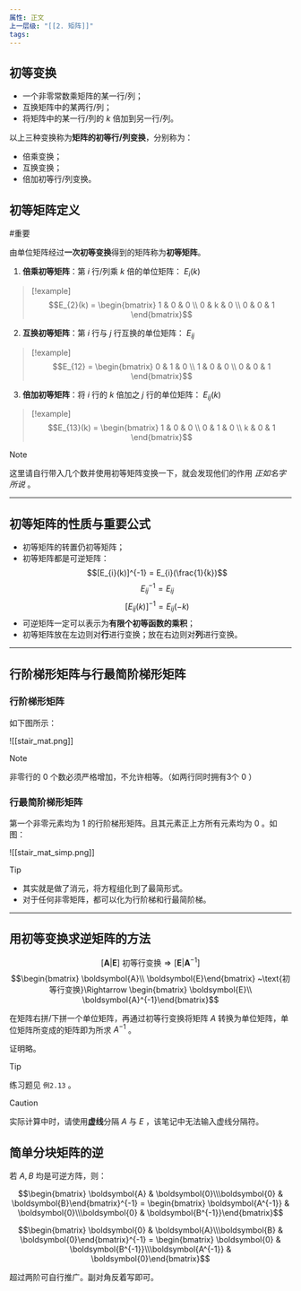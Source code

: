 ```yaml
---
属性: 正文
上一层级: "[[2. 矩阵]]"
tags:
---
```


## 初等变换

- 一个非零常数乘矩阵的某一行/列；
- 互换矩阵中的某两行/列；
- 将矩阵中的某一行/列的 $k$ 倍加到另一行/列。

以上三种变换称为**矩阵的初等行/列变换**，分别称为：

- 倍乘变换；
- 互换变换；
- 倍加初等行/列变换。

## 初等矩阵定义

#重要 

由单位矩阵经过**一次初等变换**得到的矩阵称为**初等矩阵**。

1. **倍乘初等矩阵**：第 $i$ 行/列乘 $k$ 倍的单位矩阵： $E_{i}(k)$
> [!example] 
> $$E_{2}(k) = \begin{bmatrix} 1 & 0 & 0 \\ 0 & k & 0 \\ 0 & 0 & 1 \end{bmatrix}$$
2. **互换初等矩阵**：第 $i$ 行与 $j$ 行互换的单位矩阵： $E_{ij}$
> [!example] 
> $$E_{12} = \begin{bmatrix} 0 & 1 & 0 \\ 1 & 0 & 0 \\ 0 & 0 & 1 \end{bmatrix}$$
3. **倍加初等矩阵**：将 $i$ 行的 $k$ 倍加之 $j$ 行的单位矩阵： $E_{ij}(k)$
> [!example] 
> $$E_{13}(k) = \begin{bmatrix} 1 & 0 & 0 \\ 0 & 1 & 0 \\ k & 0 & 1 \end{bmatrix}$$

> [!note] 
> 这里请自行带入几个数并使用初等矩阵变换一下，就会发现他们的作用 *正如名字所说* 。

---

## 初等矩阵的性质与重要公式

- 初等矩阵的转置仍初等矩阵；
- 初等矩阵都是可逆矩阵： $$[E_{i}(k)]^{-1} = E_{i}(\frac{1}{k})$$ $$E_{ij}^{-1} = E_{ij}$$ $$[E_{ij}(k)]^{-1} = E_{ij}(-k)$$
- 可逆矩阵一定可以表示为**有限个初等函数的乘积**；
- 初等矩阵放在左边则对**行**进行变换；放在右边则对**列**进行变换。

---

## 行阶梯形矩阵与行最简阶梯形矩阵

### 行阶梯形矩阵

如下图所示：

![[stair_mat.png]]

> [!note] 
> 非零行的 $0$ 个数必须严格增加，不允许相等。（如两行同时拥有3个 $0$ ）

### 行最简阶梯形矩阵

第一个非零元素均为 $1$ 的行阶梯形矩阵。且其元素正上方所有元素均为 $0$ 。如图：

![[stair_mat_simp.png]]

> [!tip] 
> - 其实就是做了消元，将方程组化到了最简形式。
> - 对于任何非零矩阵，都可以化为行阶梯和行最简阶梯。

---

## 用初等变换求逆矩阵的方法

$$[\boldsymbol{A} |\boldsymbol{E}] ~\text{初等行变换}\Rightarrow [\boldsymbol{E}|\boldsymbol{A}^{-1}]$$
$$\begin{bmatrix} \boldsymbol{A}\\ \boldsymbol{E}\end{bmatrix} ~\text{初等行变换}\Rightarrow \begin{bmatrix} \boldsymbol{E}\\ \boldsymbol{A}^{-1}\end{bmatrix}$$

在矩阵右拼/下拼一个单位矩阵，再通过初等行变换将矩阵 $A$ 转换为单位矩阵，单位矩阵所变成的矩阵即为所求 $A^{-1}$ 。

证明略。

> [!tip] 
> 练习题见 `例2.13` 。

> [!caution] 
> 实际计算中时，请使用**虚线**分隔 $A$ 与 $E$ ，该笔记中无法输入虚线分隔符。

## 简单分块矩阵的逆

若 $A, B$ 均是可逆方阵，则：

$$\begin{bmatrix} \boldsymbol{A} & \boldsymbol{0}\\\boldsymbol{0} & \boldsymbol{B}\end{bmatrix}^{-1} = \begin{bmatrix} \boldsymbol{A^{-1}} & \boldsymbol{0}\\\boldsymbol{0} & \boldsymbol{B^{-1}}\end{bmatrix}$$

$$\begin{bmatrix} \boldsymbol{0} & \boldsymbol{A}\\\boldsymbol{B} & \boldsymbol{0}\end{bmatrix}^{-1} = \begin{bmatrix} \boldsymbol{0} & \boldsymbol{B^{-1}}\\\boldsymbol{A^{-1}} & \boldsymbol{0}\end{bmatrix}$$

超过两阶可自行推广。副对角反着写即可。

